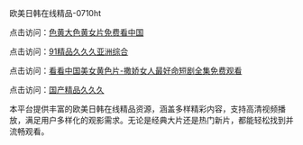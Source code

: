 欧美日韩在线精品-0710ht

点击访问：<a href="https://heiliaozj3tjd.pages.dev">色黄大色黄女片免费看中国</a>

点击访问：<a href="https://heiliaoxqkkct.pages.dev">91精品久久久亚洲综合</a>

点击访问：<a href="https://heiliaoga6s9v.pages.dev">看看中国美女黄色片-撒娇女人最好命短剧全集免费观看</a>

点击访问：<a href="https://heiliaoxwd5i8.pages.dev">国产精品久久久</a>

本平台提供丰富的欧美日韩在线精品资源，涵盖多样精彩内容，支持高清视频播放，满足用户多样化的观影需求。无论是经典大片还是热门新片，都能轻松找到并流畅观看。

<span style="display:none;">[Canonical link](）</span>
